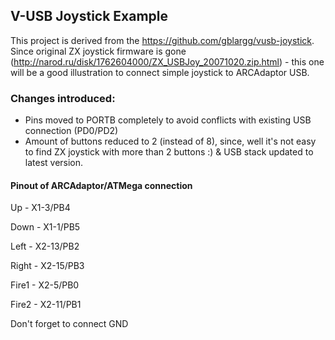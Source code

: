 ## V-USB Joystick Example

This project is derived from the https://github.com/gblargg/vusb-joystick.
Since original ZX joystick  firmware is gone (http://narod.ru/disk/1762604000/ZX_USBJoy_20071020.zip.html) - this one will be a good illustration to connect simple joystick to ARCAdaptor USB.

### Changes introduced:
* Pins moved to PORTB completely to avoid conflicts with existing USB connection (PD0/PD2)
* Amount of buttons reduced to 2 (instead of 8), since, well it's not easy to find ZX joystick with more than 2 buttons :)
& USB stack updated to latest version.

#### Pinout of ARCAdaptor/ATMega connection 

Up - X1-3/PB4

Down - X1-1/PB5

Left - X2-13/PB2

Right - X2-15/PB3

Fire1 - X2-5/PB0

Fire2 - X2-11/PB1

Don't forget to connect GND

